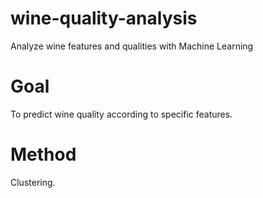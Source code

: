 # wine-quality-analysis
Analyze wine features and qualities with Machine Learning

# Goal
To predict wine quality according to specific features.

# Method 
Clustering.
